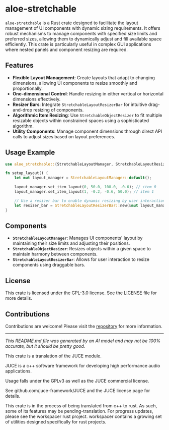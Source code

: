 # aloe-stretchable

`aloe-stretchable` is a Rust crate designed to facilitate the layout management of UI components with dynamic sizing requirements. It offers robust mechanisms to manage components with specified size limits and preferred sizes, allowing them to dynamically adjust and fill available space efficiently. This crate is particularly useful in complex GUI applications where nested panels and component resizing are required.

## Features

- **Flexible Layout Management**: Create layouts that adapt to changing dimensions, allowing UI components to resize smoothly and proportionally.
- **One-dimensional Control**: Handle resizing in either vertical or horizontal dimensions effectively.
- **Resizer Bars**: Integrate `StretchableLayoutResizerBar` for intuitive drag-and-drop resizing of components.
- **Algorithmic Item Resizing**: Use `StretchableObjectResizer` to fit multiple resizable objects within constrained spaces using a sophisticated algorithm.
- **Utility Components**: Manage component dimensions through direct API calls to adjust sizes based on layout preferences.

## Usage Example
```rust
use aloe_stretchable::{StretchableLayoutManager, StretchableLayoutResizerBar};

fn setup_layout() {
    let mut layout_manager = StretchableLayoutManager::default();

    layout_manager.set_item_layout(0, 50.0, 100.0, -0.6); // item 0
    layout_manager.set_item_layout(1, -0.2, -0.6, 50.0); // item 1

    // Use a resizer bar to enable dynamic resizing by user interaction
    let resizer_bar = StretchableLayoutResizerBar::new(&mut layout_manager, 0, true);
}
```

## Components

- **`StretchableLayoutManager`**: Manages UI components' layout by maintaining their size limits and adjusting their positions.
- **`StretchableObjectResizer`**: Resizes objects within a given space to maintain harmony between components.
- **`StretchableLayoutResizerBar`**: Allows for user interaction to resize components using draggable bars.

## License

This crate is licensed under the GPL-3.0 license. See the [LICENSE](LICENSE) file for more details.

## Contributions

Contributions are welcome! Please visit the [repository](https://github.com/klebs6/aloe-rs) for more information.

---

*This README.md file was generated by an AI model and may not be 100% accurate, but it should be pretty good.*

This crate is a translation of the JUCE module.

JUCE is a c++ software framework for developing high performance audio applications.

Usage falls under the GPLv3 as well as the JUCE commercial license.

See github.com/juce-framework/JUCE and the JUCE license page for details.

This crate is in the process of being translated from c++ to rust. As such, some of its features may be pending-translation. For progress updates, please see the workspacer rust project. workspacer contains a growing set of utilities designed specifically for rust projects.
